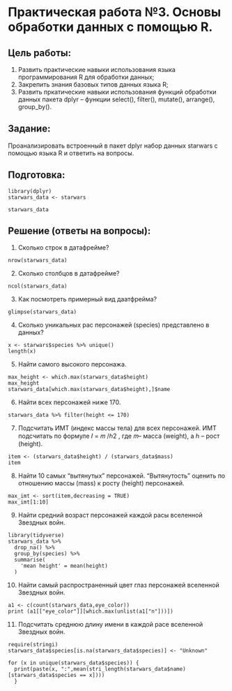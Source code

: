 # Практическая работа №3. Основы обработки данных с помощью R.
## Цель работы:
 1. Развить практические навыки использования языка программирования R для обработки данных;
 2. Закрепить знания базовых типов данных языка R;
 3. Развить пркатические навыки использования функций обработки данных пакета dplyr – функции select(), filter(), mutate(), arrange(), group_by().
## Задание:
 Проанализировать встроенный в пакет dplyr набор данных starwars с помощью языка R и ответить на вопросы.
## Подготовка:
```{r}
library(dplyr)
starwars_data <- starwars

starwars_data
```
## Решение (ответы на вопросы):
 1. Сколько строк в датафрейме?
```{r}
nrow(starwars_data)
```
 2. Сколько столбцов в датафрейме?
```{r}
ncol(starwars_data)
```
 3. Как посмотреть примерный вид даатфрейма?
```{r}
glimpse(starwars_data)
```
 4. Сколько уникальных рас персонажей (species) представлено в данных?
```{r}
x <- starwars$species %>% unique()
length(x)
```
 5. Найти самого высокого персонажа.
```{r}
max_height <- which.max(starwars_data$height)
max_height
starwars_data[which.max(starwars_data$height),]$name
```
 6. Найти всех персонажей ниже 170.
```{r}
starwars_data %>% filter(height <= 170)
```
 7. Подсчитать ИМТ (индекс массы тела) для всех персонажей. ИМТ подсчитать по формуле 𝐼 = 𝑚 /ℎ2 , где 𝑚– масса (weight), а ℎ – рост (height).
```{r}
item <- (starwars_data$height) / (starwars_data$mass)
item
```
 8. Найти 10 самых “вытянутых” персонажей. “Вытянутость” оценить по отношению массы (mass) к росту (height) персонажей.
```{r}
max_imt <- sort(item,decreasing = TRUE)
max_imt[1:10]
```
 9. Найти средний возраст персонажей каждой расы вселенной Звездных войн.
```{r}
library(tidyverse)
starwars_data %>%
  drop_na() %>%
  group_by(species) %>%
  summarise(
    'mean height' = mean(height)
  )
```
 10. Найти самый распространенный цвет глаз персонажей вселенной Звездных войн.
```{r}
a1 <- c(count(starwars_data,eye_color))
print (a1[["eye_color"]][which.max(unlist(a1["n"]))])
```
 11. Подсчитать среднюю длину имени в каждой расе вселенной Звездных войн.
```{r}
require(stringi)
starwars_data$species[is.na(starwars_data$species)] <- "Unknown"

for (x in unique(starwars_data$species)) {
  print(paste(x, ":",mean(stri_length(starwars_data$name)[starwars_data$species == x])))
  }
```

